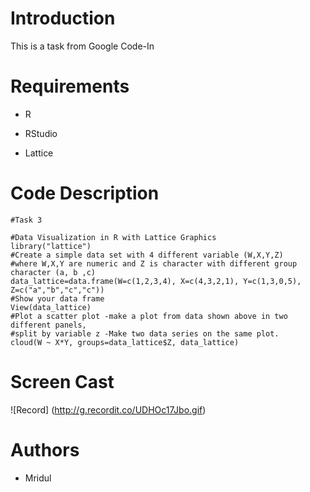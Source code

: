 # Introduction
This is a task from Google Code-In
# Requirements

- R

- RStudio

- Lattice

# Code Description
```
#Task 3

#Data Visualization in R with Lattice Graphics
library("lattice")
#Create a simple data set with 4 different variable (W,X,Y,Z) 
#where W,X,Y are numeric and Z is character with different group character (a, b ,c)
data_lattice=data.frame(W=c(1,2,3,4), X=c(4,3,2,1), Y=c(1,3,0,5), Z=c("a","b","c","c"))
#Show your data frame
View(data_lattice)
#Plot a scatter plot -make a plot from data shown above in two different panels, 
#split by variable z -Make two data series on the same plot.
cloud(W ~ X*Y, groups=data_lattice$Z, data_lattice)
```
# Screen Cast
![Record] (http://g.recordit.co/UDHOc17Jbo.gif)

# Authors
- Mridul
